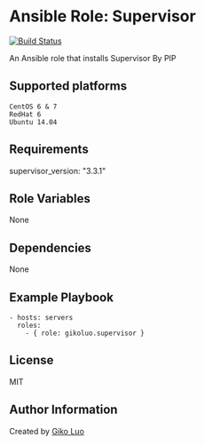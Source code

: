 # Ansible Role: Supervisor

[![Build Status](https://travis-ci.org/gikoluo/ansible-role-supervisor.svg?branch=master)](https://travis-ci.org/gikoluo/ansible-role-supervisor)

An Ansible role that installs Supervisor By PIP

## Supported platforms

```
CentOS 6 & 7
RedHat 6
Ubuntu 14.04
```

## Requirements

supervisor_version: "3.3.1"

## Role Variables

None

## Dependencies


None

## Example Playbook

```
- hosts: servers
  roles:
    - { role: gikoluo.supervisor }
```


## License

MIT

## Author Information

Created by [Giko Luo](https://github.com/gikoluo)

